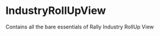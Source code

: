 IndustryRollUpView
==================

Contains all the bare essentials of Rally Industry RollUp View
